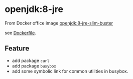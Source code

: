 # openjdk:8-jre

From Docker office image [openjdk:8-jre-slim-buster](https://hub.docker.com/layers/openjdk/library/openjdk/8-jre-slim-buster/images/sha256-9d47b1f6bc6d18f0f41a5a178ac7864bdcca2772072e6afd47de4408be654c3f)

see [Dockerfile](https://github.com/docker-library/openjdk/blob/70b5e5f035002633169423e237cffb65c7a39d4f/8/jre/slim-buster/Dockerfile).

## Feature

- add package `curl`
- add package `busybox`
- add some symbolic link for common utilities in busybox.
